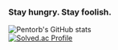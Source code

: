 ### Stay hungry. Stay foolish.
![Pentorb's GitHub stats](https://github-readme-stats.vercel.app/api?username=pentorb&show_icons=true&theme=gruvbox)  
[![Solved.ac Profile](http://mazassumnida.wtf/api/v2/generate_badge?boj=allnstar)](https://solved.ac/allnstar)
